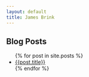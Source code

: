 ```yaml
---
layout: default
title: James Brink
---
```


<h2>Blog Posts</h2>
<ul class="post-list list-unstyled">
  {% for post in site.posts %}
    <li>
      <a href="{{ post.url }}">{{post.title}}</a>
    </li>
  {% endfor %}
</ul>
